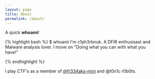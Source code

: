 ```yaml
---
layout: page
title: About 
permalink: /about/
---
```


 A quick **whoami**!

 {% highlight bash %}
    $ whoami
        I'm c1ph3rbnuk. A DFIR enthusisast and Malware analysis lover. I move on "Doing what you can with what you have!"

{% endhighlight %}

I play CTF's as a member of [@fr334aks-mini](https://twitter.com/fr334aksmini) and @t0x1c r0b0ts.